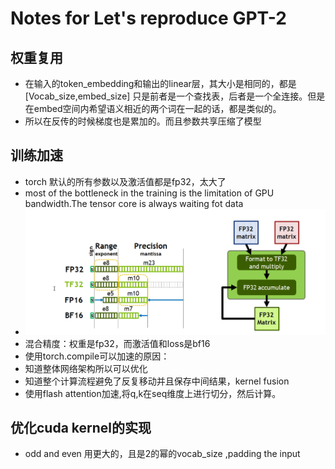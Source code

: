 # Notes for Let's reproduce GPT-2

## 权重复用

* 在输入的token_embedding和输出的linear层，其大小是相同的，都是[Vocab_size,embed_size]
只是前者是一个查找表，后者是一个全连接。但是在embed空间内希望语义相近的两个词在一起的话，都是类似的。
* 所以在反传的时候梯度也是累加的。而且参数共享压缩了模型

## 训练加速

* torch 默认的所有参数以及激活值都是fp32，太大了
* most of the bottleneck in the training is the limitation of GPU bandwidth.The tensor core is always waiting fot data
* ![alt text](image.png)
* 混合精度：权重是fp32，而激活值和loss是bf16
* 使用torch.compile可以加速的原因：
* 知道整体网络架构所以可以优化
* 知道整个计算流程避免了反复移动并且保存中间结果，kernel fusion
* 使用flash attention加速,将q,k在seq维度上进行切分，然后计算。

## 优化cuda kernel的实现

* odd and even 用更大的，且是2的幂的vocab_size ,padding the input
